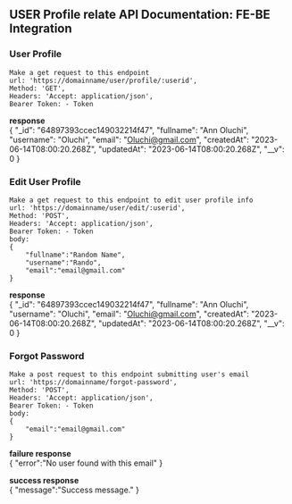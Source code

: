 ## USER Profile relate API Documentation: FE-BE Integration

### User Profile 

    Make a get request to this endpoint
    url: 'https://domainname/user/profile/:userid',
    Method: 'GET',
    Headers: 'Accept: application/json',
    Bearer Token: - Token
**response**  
    {
        "_id": "64897393ccec149032214f47",
        "fullname": "Ann Oluchi",
        "username": "Oluchi",
        "email": "Oluchi@gmail.com",
        "createdAt": "2023-06-14T08:00:20.268Z",
        "updatedAt": "2023-06-14T08:00:20.268Z",
        "__v": 0
    }




### Edit User Profile 

    Make a get request to this endpoint to edit user profile info
    url: 'https://domainname/user/edit/:userid',
    Method: 'POST',
    Headers: 'Accept: application/json',
    Bearer Token: - Token
    body:
    {
        "fullname":"Random Name",
        "username":"Rando",
        "email":"email@gmail.com"
    }

**response**  
    {
        "_id": "64897393ccec149032214f47",
        "fullname": "Ann Oluchi",
        "username": "Oluchi",
        "email": "Oluchi@gmail.com",
        "createdAt": "2023-06-14T08:00:20.268Z",
        "updatedAt": "2023-06-14T08:00:20.268Z",
        "__v": 0
    }




### Forgot Password

    Make a post request to this endpoint submitting user's email
    url: 'https://domainname/forgot-password',
    Method: 'POST',
    Headers: 'Accept: application/json',
    Bearer Token: - Token
    body:
    {
        "email":"email@gmail.com"
    }

**failure response**  
    {
        "error":"No user found with this email"
    }

**success response**  
    {
        "message":"Success message."
    }



